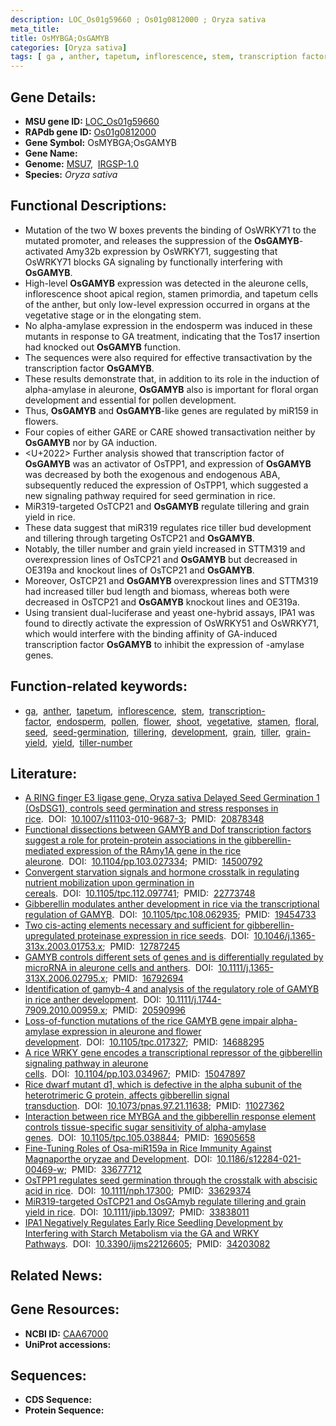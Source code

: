 ```yaml
---
description: LOC_Os01g59660 ; Os01g0812000 ; Oryza sativa
meta_title:
title: OsMYBGA;OsGAMYB
categories: [Oryza sativa]
tags: [ ga , anther, tapetum, inflorescence, stem, transcription factor, endosperm, pollen, flower, shoot, vegetative, stamen, floral, seed, seed germination, tillering, development, grain, tiller, grain yield, yield, tiller number]
---
```


## Gene Details:
- **MSU gene ID:** [LOC_Os01g59660](http://rice.uga.edu/cgi-bin/ORF_infopage.cgi?orf=LOC_Os01g59660)  
- **RAPdb gene ID:** [Os01g0812000](https://rapdb.dna.affrc.go.jp/locus/?name=Os01g0812000)  
- **Gene Symbol:** OsMYBGA;OsGAMYB
- **Gene Name:**
- **Genome:**  [MSU7](http://rice.uga.edu/),&nbsp;&nbsp;[IRGSP-1.0](https://rapdb.dna.affrc.go.jp/download/irgsp1.html)
- **Species:** *Oryza sativa*

## Functional Descriptions:
   - Mutation of the two W boxes prevents the binding of OsWRKY71 to the mutated promoter, and releases the suppression of the **OsGAMYB**-activated Amy32b expression by OsWRKY71, suggesting that OsWRKY71 blocks GA signaling by functionally interfering with **OsGAMYB**.
   - High-level **OsGAMYB** expression was detected in the aleurone cells, inflorescence shoot apical region, stamen primordia, and tapetum cells of the anther, but only low-level expression occurred in organs at the vegetative stage or in the elongating stem.
   - No alpha-amylase expression in the endosperm was induced in these mutants in response to GA treatment, indicating that the Tos17 insertion had knocked out **OsGAMYB** function.
   - The sequences were also required for effective transactivation by the transcription factor **OsGAMYB**.
   - These results demonstrate that, in addition to its role in the induction of alpha-amylase in aleurone, **OsGAMYB** also is important for floral organ development and essential for pollen development.
   - Thus, **OsGAMYB** and **OsGAMYB**-like genes are regulated by miR159 in flowers.
   - Four copies of either GARE or CARE showed transactivation neither by **OsGAMYB** nor by GA induction.
   - <U+2022> Further analysis showed that transcription factor of **OsGAMYB** was an activator of OsTPP1, and expression of **OsGAMYB** was decreased by both the exogenous and endogenous ABA, subsequently reduced the expression of OsTPP1, which suggested a new signaling pathway required for seed germination in rice.
   - MiR319-targeted OsTCP21 and **OsGAMYB** regulate tillering and grain yield in rice.
   - These data suggest that miR319 regulates rice tiller bud development and tillering through targeting OsTCP21 and **OsGAMYB**.
   - Notably, the tiller number and grain yield increased in STTM319 and overexpression lines of OsTCP21 and **OsGAMYB** but decreased in OE319a and knockout lines of OsTCP21 and **OsGAMYB**.
   - Moreover, OsTCP21 and **OsGAMYB** overexpression lines and STTM319 had increased tiller bud length and biomass, whereas both were decreased in OsTCP21 and **OsGAMYB** knockout lines and OE319a.
   - Using transient dual-luciferase and yeast one-hybrid assays, IPA1 was found to directly activate the expression of OsWRKY51 and OsWRKY71, which would interfere with the binding affinity of GA-induced transcription factor **OsGAMYB** to inhibit the expression of <a6><c1>-amylase genes.

## Function-related keywords:
   - [ga](/tags/ga/),&nbsp;&nbsp;[anther](/tags/anther/),&nbsp;&nbsp;[tapetum](/tags/tapetum/),&nbsp;&nbsp;[inflorescence](/tags/inflorescence/),&nbsp;&nbsp;[stem](/tags/stem/),&nbsp;&nbsp;[transcription-factor](/tags/transcription-factor/),&nbsp;&nbsp;[endosperm](/tags/endosperm/),&nbsp;&nbsp;[pollen](/tags/pollen/),&nbsp;&nbsp;[flower](/tags/flower/),&nbsp;&nbsp;[shoot](/tags/shoot/),&nbsp;&nbsp;[vegetative](/tags/vegetative/),&nbsp;&nbsp;[stamen](/tags/stamen/),&nbsp;&nbsp;[floral](/tags/floral/),&nbsp;&nbsp;[seed](/tags/seed/),&nbsp;&nbsp;[seed-germination](/tags/seed-germination/),&nbsp;&nbsp;[tillering](/tags/tillering/),&nbsp;&nbsp;[development](/tags/development/),&nbsp;&nbsp;[grain](/tags/grain/),&nbsp;&nbsp;[tiller](/tags/tiller/),&nbsp;&nbsp;[grain-yield](/tags/grain-yield/),&nbsp;&nbsp;[yield](/tags/yield/),&nbsp;&nbsp;[tiller-number](/tags/tiller-number/)

## Literature:
   - [A RING finger E3 ligase gene, Oryza sativa Delayed Seed Germination 1 (OsDSG1), controls seed germination and stress responses in rice](https://www.doi.org/10.1007/s11103-010-9687-3).&nbsp;&nbsp;DOI:&nbsp;&nbsp;[10.1007/s11103-010-9687-3](https://www.doi.org/10.1007/s11103-010-9687-3);&nbsp;&nbsp;PMID:&nbsp;&nbsp;[20878348](https://pubmed.ncbi.nlm.nih.gov/20878348/)
   - [Functional dissections between GAMYB and Dof transcription factors suggest a role for protein-protein associations in the gibberellin-mediated expression of the RAmy1A gene in the rice aleurone](https://www.doi.org/10.1104/pp.103.027334).&nbsp;&nbsp;DOI:&nbsp;&nbsp;[10.1104/pp.103.027334](https://www.doi.org/10.1104/pp.103.027334);&nbsp;&nbsp;PMID:&nbsp;&nbsp;[14500792](https://pubmed.ncbi.nlm.nih.gov/14500792/)
   - [Convergent starvation signals and hormone crosstalk in regulating nutrient mobilization upon germination in cereals](https://www.doi.org/10.1105/tpc.112.097741).&nbsp;&nbsp;DOI:&nbsp;&nbsp;[10.1105/tpc.112.097741](https://www.doi.org/10.1105/tpc.112.097741);&nbsp;&nbsp;PMID:&nbsp;&nbsp;[22773748](https://pubmed.ncbi.nlm.nih.gov/22773748/)
   - [Gibberellin modulates anther development in rice via the transcriptional regulation of GAMYB](https://www.doi.org/10.1105/tpc.108.062935).&nbsp;&nbsp;DOI:&nbsp;&nbsp;[10.1105/tpc.108.062935](https://www.doi.org/10.1105/tpc.108.062935);&nbsp;&nbsp;PMID:&nbsp;&nbsp;[19454733](https://pubmed.ncbi.nlm.nih.gov/19454733/)
   - [Two cis-acting elements necessary and sufficient for gibberellin-upregulated proteinase expression in rice seeds](https://www.doi.org/10.1046/j.1365-313x.2003.01753.x).&nbsp;&nbsp;DOI:&nbsp;&nbsp;[10.1046/j.1365-313x.2003.01753.x](https://www.doi.org/10.1046/j.1365-313x.2003.01753.x);&nbsp;&nbsp;PMID:&nbsp;&nbsp;[12787245](https://pubmed.ncbi.nlm.nih.gov/12787245/)
   - [GAMYB controls different sets of genes and is differentially regulated by microRNA in aleurone cells and anthers](https://www.doi.org/10.1111/j.1365-313X.2006.02795.x).&nbsp;&nbsp;DOI:&nbsp;&nbsp;[10.1111/j.1365-313X.2006.02795.x](https://www.doi.org/10.1111/j.1365-313X.2006.02795.x);&nbsp;&nbsp;PMID:&nbsp;&nbsp;[16792694](https://pubmed.ncbi.nlm.nih.gov/16792694/)
   - [Identification of gamyb-4 and analysis of the regulatory role of GAMYB in rice anther development](https://www.doi.org/10.1111/j.1744-7909.2010.00959.x).&nbsp;&nbsp;DOI:&nbsp;&nbsp;[10.1111/j.1744-7909.2010.00959.x](https://www.doi.org/10.1111/j.1744-7909.2010.00959.x);&nbsp;&nbsp;PMID:&nbsp;&nbsp;[20590996](https://pubmed.ncbi.nlm.nih.gov/20590996/)
   - [Loss-of-function mutations of the rice GAMYB gene impair alpha-amylase expression in aleurone and flower development](https://www.doi.org/10.1105/tpc.017327).&nbsp;&nbsp;DOI:&nbsp;&nbsp;[10.1105/tpc.017327](https://www.doi.org/10.1105/tpc.017327);&nbsp;&nbsp;PMID:&nbsp;&nbsp;[14688295](https://pubmed.ncbi.nlm.nih.gov/14688295/)
   - [A rice WRKY gene encodes a transcriptional repressor of the gibberellin signaling pathway in aleurone cells](https://www.doi.org/10.1104/pp.103.034967).&nbsp;&nbsp;DOI:&nbsp;&nbsp;[10.1104/pp.103.034967](https://www.doi.org/10.1104/pp.103.034967);&nbsp;&nbsp;PMID:&nbsp;&nbsp;[15047897](https://pubmed.ncbi.nlm.nih.gov/15047897/)
   - [Rice dwarf mutant d1, which is defective in the alpha subunit of the heterotrimeric G protein, affects gibberellin signal transduction](https://www.doi.org/10.1073/pnas.97.21.11638).&nbsp;&nbsp;DOI:&nbsp;&nbsp;[10.1073/pnas.97.21.11638](https://www.doi.org/10.1073/pnas.97.21.11638);&nbsp;&nbsp;PMID:&nbsp;&nbsp;[11027362](https://pubmed.ncbi.nlm.nih.gov/11027362/)
   - [Interaction between rice MYBGA and the gibberellin response element controls tissue-specific sugar sensitivity of alpha-amylase genes](https://www.doi.org/10.1105/tpc.105.038844).&nbsp;&nbsp;DOI:&nbsp;&nbsp;[10.1105/tpc.105.038844](https://www.doi.org/10.1105/tpc.105.038844);&nbsp;&nbsp;PMID:&nbsp;&nbsp;[16905658](https://pubmed.ncbi.nlm.nih.gov/16905658/)
   - [Fine-Tuning Roles of Osa-miR159a in Rice Immunity Against Magnaporthe oryzae and Development](https://www.doi.org/10.1186/s12284-021-00469-w).&nbsp;&nbsp;DOI:&nbsp;&nbsp;[10.1186/s12284-021-00469-w](https://www.doi.org/10.1186/s12284-021-00469-w);&nbsp;&nbsp;PMID:&nbsp;&nbsp;[33677712](https://pubmed.ncbi.nlm.nih.gov/33677712/)
   - [OsTPP1 regulates seed germination through the crosstalk with abscisic acid in rice](https://www.doi.org/10.1111/nph.17300).&nbsp;&nbsp;DOI:&nbsp;&nbsp;[10.1111/nph.17300](https://www.doi.org/10.1111/nph.17300);&nbsp;&nbsp;PMID:&nbsp;&nbsp;[33629374](https://pubmed.ncbi.nlm.nih.gov/33629374/)
   - [MiR319-targeted OsTCP21 and OsGAmyb regulate tillering and grain yield in rice](https://www.doi.org/10.1111/jipb.13097).&nbsp;&nbsp;DOI:&nbsp;&nbsp;[10.1111/jipb.13097](https://www.doi.org/10.1111/jipb.13097);&nbsp;&nbsp;PMID:&nbsp;&nbsp;[33838011](https://pubmed.ncbi.nlm.nih.gov/33838011/)
   - [IPA1 Negatively Regulates Early Rice Seedling Development by Interfering with Starch Metabolism via the GA and WRKY Pathways](https://www.doi.org/10.3390/ijms22126605).&nbsp;&nbsp;DOI:&nbsp;&nbsp;[10.3390/ijms22126605](https://www.doi.org/10.3390/ijms22126605);&nbsp;&nbsp;PMID:&nbsp;&nbsp;[34203082](https://pubmed.ncbi.nlm.nih.gov/34203082/)

## Related News:

## Gene Resources:
- **NCBI ID:**  [CAA67000](http://www.ncbi.nlm.nih.gov/nuccore/CAA67000)
- **UniProt accessions:** [](https://www.uniprot.org/uniprotkb//entry)

## Sequences:
- **CDS Sequence:**
- **Protein Sequence:**
